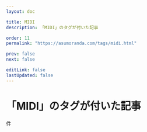 ```yaml
---
layout: doc

title: MIDI
description: 「MIDI」のタグが付いた記事

order: 11
permalink: "https://asumoranda.com/tags/midi.html"

prev: false
next: false

editLink: false
lastUpdated: false
---
```


<script lang="ts" setup>
    import TaggedPostList   from "../.vitepress/components/TaggedPostList.vue"
    import PostCounter      from "../.vitepress/components/PostCounter.vue"
</script>

# 「MIDI」のタグが付いた記事

<span class="text-base"><PostCounter tag="midi" /></span>件

<TaggedPostList tag="midi" />
